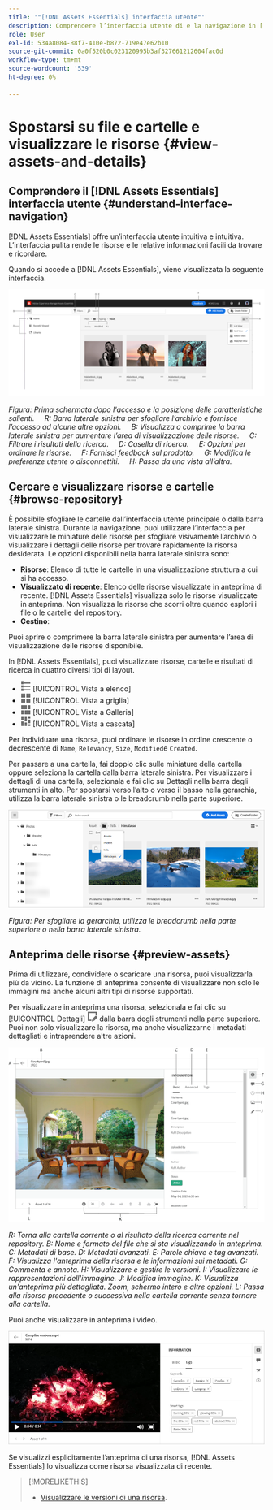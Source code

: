 ```yaml
---
title: '"[!DNL Assets Essentials] interfaccia utente"'
description: Comprendere l’interfaccia utente di e la navigazione in [!DNL Assets Essentials].
role: User
exl-id: 534a8084-88f7-410e-b872-719e47e62b10
source-git-commit: 0a0f520b0c023120995b3af327661212604fac0d
workflow-type: tm+mt
source-wordcount: '539'
ht-degree: 0%

---
```


# Spostarsi su file e cartelle e visualizzare le risorse {#view-assets-and-details}

<!-- TBD: Give screenshots of all views with many assets. Zoom out to showcase how the thumbnails/tiles flow on the UI in different views. -->

<!-- TBD: The options in left sidebar may change. Shared with me and Shared by me are missing for now. Update this section as UI is updated. -->

## Comprendere il [!DNL Assets Essentials] interfaccia utente {#understand-interface-navigation}

[!DNL Assets Essentials] offre un’interfaccia utente intuitiva e intuitiva. L’interfaccia pulita rende le risorse e le relative informazioni facili da trovare e ricordare.

Quando si accede a [!DNL Assets Essentials], viene visualizzata la seguente interfaccia.

<!-- TBD: Update this screenshot. Remove top bar. Remove 2 labels from top bar. -->

![[!DNL Assets Essentials] interfaccia utente](assets/essentials-interface1.png)

*Figura: Prima schermata dopo l&#39;accesso e la posizione delle caratteristiche salienti.*
    *R: Barra laterale sinistra per sfogliare l’archivio e fornisce l’accesso ad alcune altre opzioni.*
    *B: Visualizza o comprime la barra laterale sinistra per aumentare l’area di visualizzazione delle risorse.*
    *C: Filtrare i risultati della ricerca.*
    *D: Casella di ricerca.*
    *E: Opzioni per ordinare le risorse.*
    *F: Fornisci feedback sul prodotto.*
    *G: Modifica le preferenze utente o disconnettiti.*
    *H: Passa da una vista all’altra.*

<!-- TBD: Need an embedded video here with narration. It has to be hosted on MPC to be embeddable. -->

## Cercare e visualizzare risorse e cartelle {#browse-repository}

È possibile sfogliare le cartelle dall’interfaccia utente principale o dalla barra laterale sinistra. Durante la navigazione, puoi utilizzare l’interfaccia per visualizzare le miniature delle risorse per sfogliare visivamente l’archivio o visualizzare i dettagli delle risorse per trovare rapidamente la risorsa desiderata. Le opzioni disponibili nella barra laterale sinistra sono:

* **Risorse**: Elenco di tutte le cartelle in una visualizzazione struttura a cui si ha accesso.
* **Visualizzato di recente**: Elenco delle risorse visualizzate in anteprima di recente. [!DNL Assets Essentials] visualizza solo le risorse visualizzate in anteprima. Non visualizza le risorse che scorri oltre quando esplori i file o le cartelle del repository.
* **Cestino**:

<!-- TBD: Not sure if we want to publish these right now. CC Libs are beta as per Greg.
* **Libraries**: Access to [!DNL Adobe Creative Cloud Team] (CCT) Libraries view. This view is visible only if the user is entitled to CCT Libraries.
-->

<!-- TBD: My Work Space shows task inbox and it is not visible on AEM Cloud Demos as of now. It is the source of truth server hence not documenting My Work Space option for now.
-->

Puoi aprire o comprimere la barra laterale sinistra per aumentare l’area di visualizzazione delle risorse disponibile.

In [!DNL Assets Essentials], puoi visualizzare risorse, cartelle e risultati di ricerca in quattro diversi tipi di layout.

* ![icona a forma di elenco](assets/do-not-localize/list-view.png) [!UICONTROL Vista a elenco]
* ![icona della vista a griglia](assets/do-not-localize/grid-view.png) [!UICONTROL Vista a griglia]
* ![icona a forma di galleria](assets/do-not-localize/gallery-view.png) [!UICONTROL Vista a Galleria]
* ![icona della vista a cascata](assets/do-not-localize/waterfall-view.png) [!UICONTROL Vista a cascata]

Per individuare una risorsa, puoi ordinare le risorse in ordine crescente o decrescente di `Name`, `Relevancy`, `Size`, `Modified`e `Created`.

Per passare a una cartella, fai doppio clic sulle miniature della cartella oppure seleziona la cartella dalla barra laterale sinistra. Per visualizzare i dettagli di una cartella, selezionala e fai clic su Dettagli nella barra degli strumenti in alto. Per spostarsi verso l’alto o verso il basso nella gerarchia, utilizza la barra laterale sinistra o le breadcrumb nella parte superiore.

![Sfoglia cartelle](assets/browsing-folders.png)

*Figura: Per sfogliare la gerarchia, utilizza le breadcrumb nella parte superiore o nella barra laterale sinistra.*

## Anteprima delle risorse {#preview-assets}

Prima di utilizzare, condividere o scaricare una risorsa, puoi visualizzarla più da vicino. La funzione di anteprima consente di visualizzare non solo le immagini ma anche alcuni altri tipi di risorse supportati.

Per visualizzare in anteprima una risorsa, selezionala e fai clic su [!UICONTROL Dettagli] ![icona dettagli](assets/do-not-localize/edit-in-icon.png) dalla barra degli strumenti nella parte superiore. Puoi non solo visualizzare la risorsa, ma anche visualizzarne i metadati dettagliati e intraprendere altre azioni.

![Visualizzare un&#39;anteprima di una risorsa](assets/preview-asset.png)

*R: Torna alla cartella corrente o al risultato della ricerca corrente nel repository.*
*B: Nome e formato del file che si sta visualizzando in anteprima.*
*C: Metadati di base.*
*D: Metadati avanzati.*
*E: Parole chiave e tag avanzati.*
*F: Visualizza l&#39;anteprima della risorsa e le informazioni sui metadati.*
*G: Commenta e annota.*
*H: Visualizzare e gestire le versioni.*
*I: Visualizzare le rappresentazioni dell&#39;immagine.*
*J: Modifica immagine.*
*K: Visualizza un&#39;anteprima più dettagliata. Zoom, schermo intero e altre opzioni.*
*L: Passa alla risorsa precedente o successiva nella cartella corrente senza tornare alla cartella.*

Puoi anche visualizzare in anteprima i video.

![Anteprima video](/help/assets/preview-video.png)

Se visualizzi esplicitamente l’anteprima di una risorsa, [!DNL Assets Essentials] lo visualizza come risorsa visualizzata di recente.

<!-- TBD: Describe the options.

Explicitly previewed assets are displayed as recently viewed assets. Give screenshot of this.
Other use cases after previewing.
-->

>[!MORELIKETHIS]
>
>* [Visualizzare le versioni di una risorsa](/help/manage-organize.md#view-versions).

